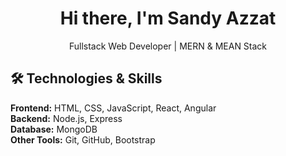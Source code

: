 <div align="center">
  
# Hi there, I'm Sandy Azzat
  
Fullstack Web Developer | MERN & MEAN Stack

</div>

## 🛠 Technologies & Skills
**Frontend:** HTML, CSS, JavaScript, React, Angular  
**Backend:** Node.js, Express  
**Database:** MongoDB  
**Other Tools:** Git, GitHub, Bootstrap
